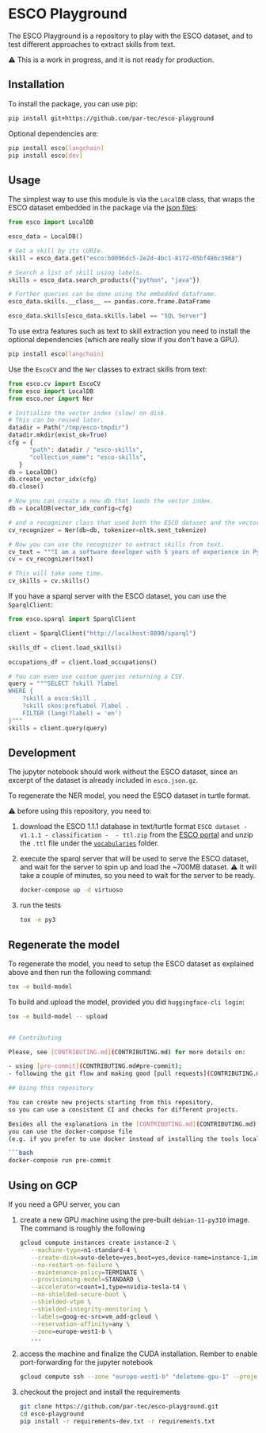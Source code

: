 # ESCO Playground

The ESCO Playground is a repository to play with the ESCO dataset,
and to test different approaches to extract skills from text.

:warning: This is a work in progress, and it is not ready for production.

## Installation

To install the package, you can use pip:

```bash
pip install git+https://github.com/par-tec/esco-playground
```

Optional dependencies are:

```bash
pip install esco[langchain]
pip install esco[dev]
```

## Usage

The simplest way to use this module is via the `LocalDB` class,
that wraps the ESCO dataset embedded in the package via the [json files](esco/esco.json.gz):

```python
from esco import LocalDB

esco_data = LocalDB()

# Get a skill by its cURIe.
skill = esco_data.get("esco:b0096dc5-2e2d-4bc1-8172-05bf486c3968")

# Search a list of skill using labels.
skills = esco_data.search_products({"python", "java"})

# Further queries can be done using the embedded dataframe.
esco_data.skills.__class__ == pandas.core.frame.DataFrame

esco_data.skills[esco_data.skills.label == "SQL Server"]
```

To use extra features such as text to skill extraction
you need to install the optional dependencies
(which are really slow if you don't have a GPU).

```bash
pip install esco[langchain]
```

Use the `EscoCV` and the `Ner` classes to extract skills from text:

```python
from esco.cv import EscoCV
from esco import LocalDB
from esco.ner import Ner

# Initialize the vector index (slow) on disk.
# This can be reused later.
datadir = Path("/tmp/esco-tmpdir")
datadir.mkdir(exist_ok=True)
cfg = {
      "path": datadir / "esco-skills",
      "collection_name": "esco-skills",
   }
db = LocalDB()
db.create_vector_idx(cfg)
db.close()

# Now you can create a new db that loads the vector index.
db = LocalDB(vector_idx_config=cfg)

# and a recognizer class that used both the ESCO dataset and the vector index.
cv_recognizer = Ner(db=db, tokenizer=nltk.sent_tokenize)

# Now you can use the recognizer to extract skills from text.
cv_text = """I am a software developer with 5 years of experience in Python and Java."""
cv = cv_recognizer(text)

# This will take some time.
cv_skills = cv.skills()
```

If you have a sparql server with the ESCO dataset, you can use the `SparqlClient`:

```python
from esco.sparql import SparqlClient

client = SparqlClient("http://localhost:8890/sparql")

skills_df = client.load_skills()

occupations_df = client.load_occupations()

# You can even use custom queries returning a CSV.
query = """SELECT ?skill ?label
WHERE {
    ?skill a esco:Skill .
    ?skill skos:prefLabel ?label .
    FILTER (lang(?label) = 'en')
}"""
skills = client.query(query)
```

## Development

The jupyter notebook should work without the ESCO dataset,
since an excerpt of the dataset is already included in `esco.json.gz`.

To regenerate the NER model, you need the ESCO dataset in turtle format.

:warning: before using this repository, you need to:

1. download the ESCO 1.1.1 database in text/turtle format
`ESCO dataset - v1.1.1 - classification -  - ttl.zip`
from the [ESCO portal](https://ec.europa.eu/esco/portal)
and unzip the `.ttl` file under the [`vocabularies`](vocabularies/) folder.

1. execute the sparql server that will be used to serve the ESCO dataset,
   and wait for the server to spin up and load the ~700MB dataset.
   :warning: It will take a couple of minutes,
   so you need to wait for the server to be ready.

   ```bash
   docker-compose up -d virtuoso
   ```

1. run the tests

   ```bash
   tox -e py3
   ```

## Regenerate the model

To regenerate the model, you need to setup the ESCO dataset as explained above
and then run the following command:

```bash
tox -e build-model
```

To build and upload the model, provided you did `huggingface-cli login`:

```bash
tox -e build-model -- upload
```

```bash

## Contributing

Please, see [CONTRIBUTING.md](CONTRIBUTING.md) for more details on:

- using [pre-commit](CONTRIBUTING.md#pre-commit);
- following the git flow and making good [pull requests](CONTRIBUTING.md#making-a-pr).

## Using this repository

You can create new projects starting from this repository,
so you can use a consistent CI and checks for different projects.

Besides all the explanations in the [CONTRIBUTING.md](CONTRIBUTING.md) file,
you can use the docker-compose file
(e.g. if you prefer to use docker instead of installing the tools locally)

```bash
docker-compose run pre-commit
```

## Using on GCP

If you need a GPU server, you can

1. create a new GPU machine using the pre-built `debian-11-py310` image.
   The command is roughly the following

   ```bash
   gcloud compute instances create instance-2 \
      --machine-type=n1-standard-4 \
      --create-disk=auto-delete=yes,boot=yes,device-name=instance-1,image=projects/ml-images/global/images/c0-deeplearning-common-gpu-v20231209-debian-11-py310,mode=rw,size=80,type=projects/${PROJECT}/zones/europe-west1-b/diskTypes/pd-standard \
      --no-restart-on-failure \
      --maintenance-policy=TERMINATE \
      --provisioning-model=STANDARD \
      --accelerator=count=1,type=nvidia-tesla-t4 \
      --no-shielded-secure-boot \
      --shielded-vtpm \
      --shielded-integrity-monitoring \
      --labels=goog-ec-src=vm_add-gcloud \
      --reservation-affinity=any \
      --zone=europe-west1-b \
      ...

   ```

2. access the machine and finalize the CUDA installation. Rember to enable port-forwarding for the jupyter notebook

   ```bash
   gcloud compute ssh --zone "europe-west1-b" "deleteme-gpu-1" --project "esco-test" -- -NL 8081:localhost:8081

   ```

3. checkout the project and install the requirements

   ```bash
   git clone https://github.com/par-tec/esco-playground.git
   cd esco-playground
   pip install -r requirements-dev.txt -r requirements.txt
   ```
